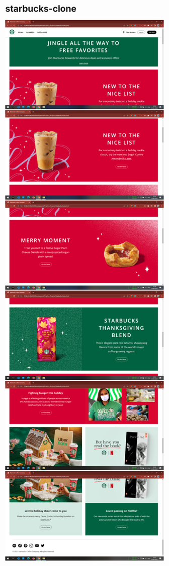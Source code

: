 # starbucks-clone
![](outputs/navbar.png)
![](outputs/content1.png)
![](outputs/content2.png)
![](outputs/content3.png)
![](outputs/content4.png)
![](outputs/footer.png)

